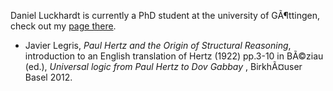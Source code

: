 Daniel Luckhardt is currently a PhD student at the university of GÃ¶ttingen, check out my [page there](http://www.uni-math.gwdg.de/dluckha/).

* Javier Legris, _Paul Hertz and the Origin of Structural Reasoning_, introduction to an English translation of Hertz (1922) pp.3-10 in BÃ©ziau (ed.), _Universal logic from Paul Hertz to Dov Gabbay_ , BirkhÃ¤user Basel 2012.